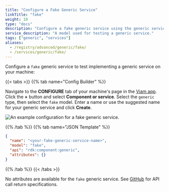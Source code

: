 ```yaml
---
title: "Configure a Fake Generic Service"
linkTitle: "fake"
weight: 10
type: "docs"
description: "Configure a fake generic service using the generic service API."
service_description: "A model used for testing a generic service."
tags: ["generic", "services"]
aliases:
  - /registry/advanced/generic/fake/
  - /services/generic/fake/
---
```


Configure a `fake` generic service to test implementing a generic service on your machine:

{{< tabs >}}
{{% tab name="Config Builder" %}}

Navigate to the **CONFIGURE** tab of your machine's page in the [Viam app](https://app.viam.com).
Click the **+** button and select **Component or service**.
Select the `generic` type, then select the `fake` model.
Enter a name or use the suggested name for your generic service and click **Create**.

![An example configuration for a fake generic service.](/services/fake-generic-service-config.png)

{{% /tab %}}
{{% tab name="JSON Template" %}}

```json {class="line-numbers linkable-line-numbers"}
{
  "name": "<your-fake-generic-service-name>",
  "model": "fake",
  "api": "rdk:component:generic",
  "attributes": {}
}
```

{{% /tab %}}
{{< /tabs >}}

No attributes are available for the `fake` generic service.
See [GitHub](https://github.com/viamrobotics/rdk/blob/main/services/generic/fake/generic.go) for API call return specifications.
